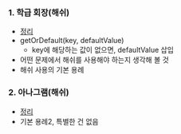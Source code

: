### 1. 학급 회장(해쉬)
- [정리](https://github.com/ssu18/TIL/blob/main/Problem%20Solving/Inflearn/HashMap%26TreeSet/P1.md)
- getOrDefault(key, defaultValue)
  - key에 해당하는 값이 없으면, defaultValue 삽입
- 어떤 문제에서 해쉬를 사용해야 하는지 생각해 볼 것
- 해쉬 사용의 기본 용례

### 2. 아나그램(해쉬)
- [정리](https://github.com/ssu18/TIL/blob/main/Problem%20Solving/Inflearn/HashMap%26TreeSet/P2.md)
- 기본 용례2, 특별한 건 없음